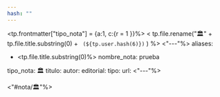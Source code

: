 ```yaml
---
hash: ""
---
```



<tp.frontmatter["tipo_nota"] = {a:1, c:{r = 1 }}%>
<  tp.file.rename("🏛️" + tp.file.title.substring(0) + ` (${tp.user.hash(6)})` ) %> 
<"---"%>
aliases:
  - <tp.file.title.substring(0)%>
nombre_nota: prueba

tipo_nota: 🏛️
titulo:
autor: 
editorial:
tipo: 
url:
<"---"%>

<"#nota/🏛️"%>









